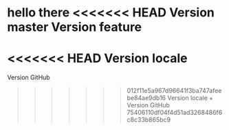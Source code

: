 hello there
<<<<<<< HEAD
Version master
Version feature
=======
<<<<<<< HEAD
Version locale
=======
Version GitHub

> > > > > > > 012f11e5a967d96641f3ba747afeebe84ae9db16
> > > > > > > Version locale + Version GitHub
>>>>>>> 75406110df04f4d51ad3268486f6c8c33b865bc9
